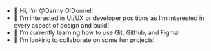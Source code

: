 - 👋 Hi, I’m @Danny O'Donnell
- 👀 I’m interested in UI/UX or developer positions as I'm interested in every aspect of design and build!
- 🌱 I’m currently learning how to use Git, Github, and Figma!
- 💞️ I’m looking to collaborate on some fun projects! 

<!---
Dan-O-Donnell/Dan-O-Donnell is a ✨ special ✨ repository because its `README.md` (this file) appears on your GitHub profile.
You can click the Preview link to take a look at your changes.
--->
